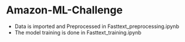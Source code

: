 # Amazon-ML-Challenge

- Data is imported and Preprocessed in Fasttext_preprocessing.ipynb
- The model training is done in Fasttext_training.ipynb
